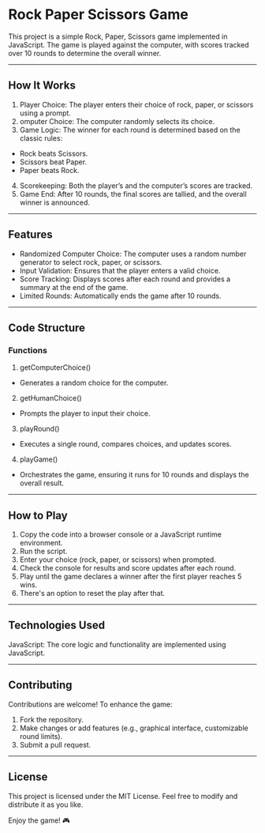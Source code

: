 # Rock Paper Scissors Game
This project is a simple Rock, Paper, Scissors game implemented in JavaScript. The game is played against the computer, with scores tracked over 10 rounds to determine the overall winner.

---

## How It Works
1. Player Choice: The player enters their choice of rock, paper, or scissors using a prompt.
2. omputer Choice: The computer randomly selects its choice.
3. Game Logic: The winner for each round is determined based on the classic rules:
- Rock beats Scissors.
- Scissors beat Paper.
- Paper beats Rock.
4. Scorekeeping: Both the player’s and the computer’s scores are tracked.
5. Game End: After 10 rounds, the final scores are tallied, and the overall winner is announced.

---

## Features
* Randomized Computer Choice: The computer uses a random number generator to select rock, paper, or scissors.
* Input Validation: Ensures that the player enters a valid choice.
* Score Tracking: Displays scores after each round and provides a summary at the end of the game.
* Limited Rounds: Automatically ends the game after 10 rounds.

---

## Code Structure
### Functions
1. getComputerChoice()
* Generates a random choice for the computer.
2. getHumanChoice()
* Prompts the player to input their choice.
3. playRound()
* Executes a single round, compares choices, and updates scores.
4. playGame()
* Orchestrates the game, ensuring it runs for 10 rounds and displays the overall result.

---

## How to Play
1. Copy the code into a browser console or a JavaScript runtime environment.
2. Run the script.
3. Enter your choice (rock, paper, or scissors) when prompted.
4. Check the console for results and score updates after each round.
5. Play until the game declares a winner after the first player reaches 5 wins.
6. There's an option to reset the play after that. 

---

## Technologies Used
JavaScript: The core logic and functionality are implemented using JavaScript.

---

## Contributing
Contributions are welcome! To enhance the game:
1. Fork the repository.
2. Make changes or add features (e.g., graphical interface, customizable round limits).
3. Submit a pull request.

---

## License
This project is licensed under the MIT License. Feel free to modify and distribute it as you like.

Enjoy the game! 🎮